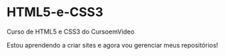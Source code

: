 # HTML5-e-CSS3
 Curso de HTML5 e CSS3 do CursoemVideo

 Estou aprendendo a criar sites e agora vou gerenciar meus repositórios!

